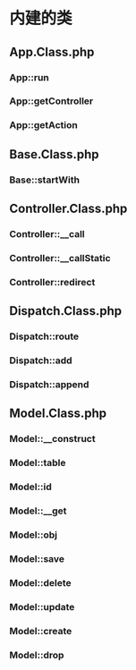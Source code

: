 # 内建的类 #

## App.Class.php ##

### App::run ###

### App::getController ###

### App::getAction ###

## Base.Class.php ##

### Base::startWith ###

## Controller.Class.php ##

### Controller::__call ###

### Controller::__callStatic ###

### Controller::redirect ###

## Dispatch.Class.php ##

### Dispatch::route ###

### Dispatch::add ###

### Dispatch::append ###

## Model.Class.php ##

### Model::__construct ###

### Model::table ###

### Model::id ###

### Model::__get ###

### Model::obj ###

### Model::save ###

### Model::delete ###

### Model::update ###

### Model::create ###

### Model::drop ###


